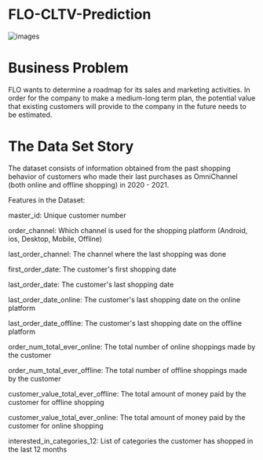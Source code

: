 # FLO-CLTV-Prediction
![images](https://github.com/user-attachments/assets/455bc502-5669-45bd-862b-21be3516bbe6)

# Business Problem

FLO wants to determine a roadmap for its sales and marketing activities. In order for the company to make a medium-long term plan, the potential value that existing customers will provide to the company in the future needs to be estimated.

# The Data Set Story

The dataset consists of information obtained from the past shopping behavior of customers who made their last purchases as OmniChannel (both online and offline shopping) in 2020 - 2021.

Features in the Dataset:

master_id: Unique customer number

order_channel: Which channel is used for the shopping platform (Android, ios, Desktop, Mobile, Offline)

last_order_channel: The channel where the last shopping was done

first_order_date: The customer's first shopping date

last_order_date: The customer's last shopping date

last_order_date_online: The customer's last shopping date on the online platform

last_order_date_offline: The customer's last shopping date on the offline platform

order_num_total_ever_online: The total number of online shoppings made by the customer

order_num_total_ever_offline: The total number of offline shoppings made by the customer

customer_value_total_ever_offline: The total amount of money paid by the customer for offline shopping

customer_value_total_ever_online: The total amount of money paid by the customer for online shopping

interested_in_categories_12: List of categories the customer has shopped in the last 12 months
